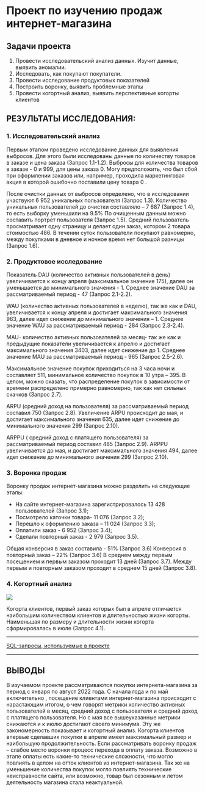 # Проект по изучению продаж интернет-магазина
## Задачи проекта
1.	Провести исследовательский анализ данных. Изучит данные, выявить аномалии.
2.	Исследовать, как покупают покупатели.
3.	Провести исследование продуктовых показателей
4.	Построить воронку, выявить проблемные этапы
5.	Провести когортный анализ, выявить перспективные когорты клиентов

## РЕЗУЛЬТАТЫ ИССЛЕДОВАНИЯ:

### 1.	Исследовательский анализ
Первым этапом проведено исследование данных для выявления выбросов.
Для этого были исследованы данные по количеству товаров  в заказе и цена заказа (Запрос 1.1-1.2).
Выбросы для количества товаров в заказе  - 0 и 999, для цены заказа 0.
Могу предположить, что был сбой при оформлении заказов или, например, проходила маркетинговая акция в которой ошибочно поставили цену товара 0 . 

После очистки данных от выбросов определено, что в исследовании участвуют 6 952 уникальных пользователя (Запрос 1.3). Количество уникальных пользователей до очистки составляло – 7 687 (Запрос 1.4), то есть выборку уменьшили на 9.5% 
По очищенным данным можно составить портрет пользователя (Запрос 1.5).
Средний пользователь просматривает одну страницу и делает один заказ, котором 2 товара стоимостью 486. 
В течении суток пользователи покупают равномерно, между покупками в дневное и ночное время нет большой разницы (Запрос 1.6).

### 2.	Продуктовое исследование
Показатель DAU (количество активных пользователей в день)  увеличивается к концу апреля (максимальное значение 175), далее он уменьшается до минимального  значения - 1. Среднее значение DAU за рассматриваемый период -  47 (Запрос 2.1-2.2).

WAU (количество активных пользователей в неделю), так же как и DAU, увеличивается к концу апреля и достигает максимального значения 963, далее идет снижение до минимального значения – 1.  Среднее значение WAU за рассматриваемый период -  284 (Запрос 2.3-2.4).

MAU- количество активных пользователей за месяц- так же как и предыдущие показатели увеличивается к апрелю и достигает максимального значения  3403, далее идет снижение до 1. Среднее значение MAU за рассматриваемый период -  965 (Запрос 2.5-2.6).

Максимальное значение покупок приходиться на 3 часа ночи и составляет 511, минимальное количество покупок в 10 утра – 395. В целом, можно сказать, что распределение покупок в зависимости от времени распределено примерно равномерно, так как нет сильных скачков (Запрос 2.7).

ARPU (средний доход на пользователя) за рассматриваемый период составил 750 (Запрос 2.8).  Увеличение ARPU происходит до мая, и достигает максимального значения 635, далее идет снижение до минимального значения 299 (Запрос 2.10).  

ARPPU ( средний доход с платящего пользователя) за рассматриваемый период составил 485 (Запрос 2.9). ARPPU увеличивается до мая, и достигает максимального значения 494, далее идет снижение до минимального значения 299 (Запрос 2.10). 

### 3.	Воронка продаж
Воронку продаж интернет-магазина можно разделить на следующие этапы:
- 	На сайте интернет-магазина зарегистрировалось 13 428 пользователей (Запрос 3.1);
-	Посмотрело каточки товара- 11 076 (Запрос 3.2);
-	Перешло к оформлению заказа – 11 024 (Запрос 3.3);
-	Оплатили заказ -  6 952 (Запрос 3.4);
-	Сделали повторный заказ -  2 979 (Запрос 3.5).

Общая конверсия в заказ составила   - 51% (Запрос 3.6)
Конверсия в повторный заказ – 22% (Запрос 3.6)
В среднем между первым посещением и первым заказом проходит 13 дней (Запрос 3.7).
Между первым и повторным заказом проходит в среднем 15 дней (Запрос 3.8).

### 4.	Когортный анализ
 
![ ](https://github.com/VengrinaMV/rebrain_project/blob/main/cohort.JPG)


Когорта клиентов, первый заказ которых был  в апреле отличается наибольшим количеством клиентов и длительностью жизни когорты.
Наименьшая по размеру и длительности жизни когорта  сформировалась в июле (Запрос 4.1).

___
[SQL-запросы, используемые в проекте](https://drive.google.com/file/d/126983egXJJc-KtNv3eATEIWt-ueKiVdE/view?usp=drive_link)

______


## ВЫВОДЫ
В изучаемом  проекте рассматриваются покупки интернета-магазина за период с января по август 2022 года.
С начала года и по май включительно , посещение клиентами интернет-магазина происходит с нарастающим итогом, о чем говорят метрики количество активных пользователей в месяц, средний доход с пользователя и средний доход с платящего пользователя.
Но с мая все вышеуказанные метрики снижаются и к июлю достигают своего минимума.
Эту же закономерность показывает и когортный анализ. Когорта клиентов впервые сделавших покупки в апреле имеет максимальный размер и наибольшую продолжительность.
Если рассматривать воронку продаж – слабое место воронки процесс перехода в оплату заказа.
Возможно в этапе оплаты есть какие-то технические сложности, что могло повлиять в целом  на отток клиентов из интернет-магазина.
Так же на уменьшение количества покупок могло повлиять технические неисправности сайта, или возможно, товар был сезонным и летом деятельность магазина стала неактуальной.
